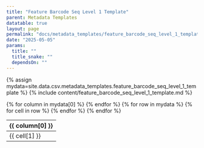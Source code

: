 ```yaml
---
title: "Feature Barcode Seq Level 1 Template"
parent: Metadata Templates
datatable: true
layout: page
permalink: "docs/metadata_templates/feature_barcode_seq_level_1_template.html"
date: "2025-05-05"
params:
  title: ""
  title_snake: ""
  dependsOn: ""
---
```


{% assign mydata=site.data.csv.metadata_templates.feature_barcode_seq_level_1_template %} 
{% include content/feature_barcode_seq_level_1_template.md %}

<table id="myTable" class="display" style="width:135%">
    <thead>
      {% for column in mydata[0] %}
          <th>{{ column[0] }}</th>
      {% endfor %}
    </thead>
    <tbody>
    {% for row in mydata %}
        <tr>
        {% for cell in row %}
            <td>{{ cell[1] }}</td>
        {% endfor %}
        </tr>
    {% endfor %}
    </tbody>
</table>

<script type="text/javascript">
  $(document).ready(function () {
    $('#myTable').DataTable({
      responsive: true,
      deferRender: false,
      paging: false,
      order: [],
      columnDefs: [
        { 
          targets: 0,
          orderable: false,
          render : function(data, type, row, meta){
              return $('<a>')
                   .attr('href','../attributes/'+data)
                   .text(data)
                   .wrap('<div></div>')
                   .parent()
                   .html();
          }
        },
        { 
          targets: [1,2,3], 
          orderable: false
        }
      ]
    });
  });
</script>
